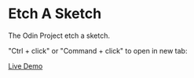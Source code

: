# Etch A Sketch

The Odin Project etch a sketch.

"Ctrl + click" or "Command + click" to open in new tab:

[Live Demo](https://bileeave.github.io/etch-a-sketch/)
